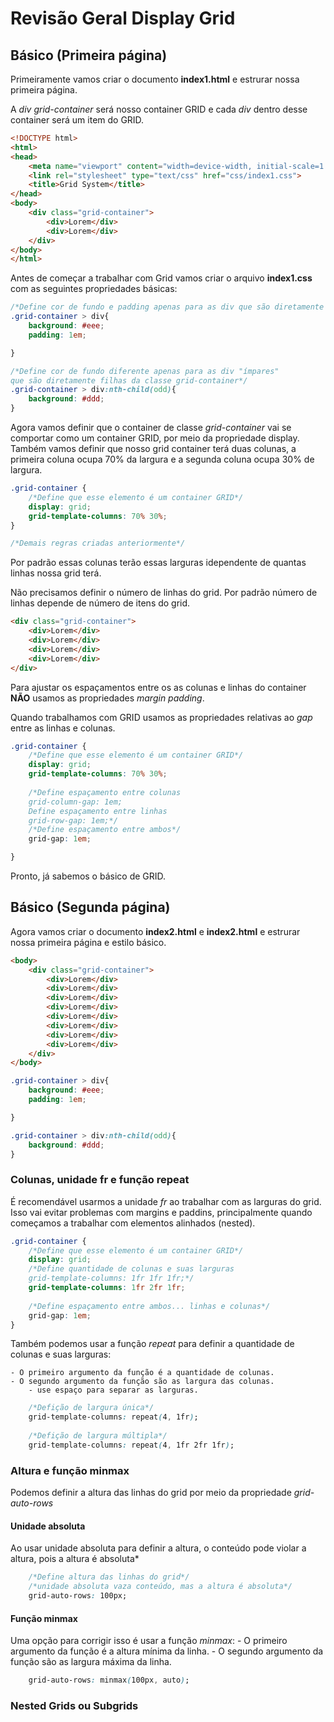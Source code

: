 # Revisão Geral Display Grid

## Básico (Primeira página)

Primeiramente vamos criar o documento **index1.html** e estrurar nossa primeira página.

A _div grid-container_ será nosso container GRID e cada _div_ dentro desse container será um item do GRID.

```html
<!DOCTYPE html>
<html>
<head>
	<meta name="viewport" content="width=device-width, initial-scale=1.0">
	<link rel="stylesheet" type="text/css" href="css/index1.css">
	<title>Grid System</title>
</head>
<body>
	<div class="grid-container">
		<div>Lorem</div>
		<div>Lorem</div>
	</div>
</body>
</html>
```

Antes de começar a trabalhar com Grid vamos criar o arquivo **index1.css** com as seguintes propriedades básicas:

```css
/*Define cor de fundo e padding apenas para as div que são diretamente filhas da classe grid-container*/
.grid-container > div{
	background: #eee;
	padding: 1em;

}

/*Define cor de fundo diferente apenas para as div "ímpares" 
que são diretamente filhas da classe grid-container*/
.grid-container > div:nth-child(odd){
	background: #ddd;
}
```

Agora vamos definir que o container de classe _grid-container_ 
vai se comportar como um container GRID, por meio da propriedade display.
Também vamos definir que nosso grid container terá duas colunas, 
a primeira coluna ocupa 70% da largura e a segunda coluna ocupa 30% de largura.

```css
.grid-container {
	/*Define que esse elemento é um container GRID*/
	display: grid;
	grid-template-columns: 70% 30%;
}

/*Demais regras criadas anteriormente*/
```
Por padrão essas colunas terão essas larguras idependente de quantas linhas nossa grid terá. 

Não precisamos definir o número de linhas do grid. Por padrão número de linhas depende de número de itens do grid. 

```html
<div class="grid-container">
	<div>Lorem</div>
	<div>Lorem</div>
	<div>Lorem</div>
	<div>Lorem</div>
</div>
```

Para ajustar os espaçamentos entre os as colunas e linhas do container **NÃO** usamos as propriedades _margin padding_.

Quando trabalhamos com GRID usamos as propriedades relativas ao _gap_ entre as linhas e colunas.


```css
.grid-container {
	/*Define que esse elemento é um container GRID*/
	display: grid;
	grid-template-columns: 70% 30%;
	
	/*Define espaçamento entre colunas
	grid-column-gap: 1em;
	Define espaçamento entre linhas
	grid-row-gap: 1em;*/
	/*Define espaçamento entre ambos*/
	grid-gap: 1em;

}
```

Pronto, já sabemos o básico de GRID.


## Básico (Segunda página)

Agora vamos criar o documento **index2.html** e **index2.html** e estrurar nossa primeira página e estilo básico.

```html
<body>
	<div class="grid-container">
		<div>Lorem</div>
		<div>Lorem</div>
		<div>Lorem</div>
		<div>Lorem</div>
		<div>Lorem</div>
		<div>Lorem</div>
		<div>Lorem</div>
		<div>Lorem</div>
	</div>
</body>
```


```css
.grid-container > div{
	background: #eee;
	padding: 1em;

}

.grid-container > div:nth-child(odd){
	background: #ddd;
}
```
### Colunas, unidade fr e função repeat

É recomendável usarmos a unidade _fr_ ao trabalhar com as larguras do grid. 
Isso vai evitar problemas com margins e paddins, principalmente quando começamos 
a trabalhar com elementos alinhados (nested).

```css
.grid-container {
	/*Define que esse elemento é um container GRID*/
	display: grid;
	/*Define quantidade de colunas e suas larguras
	grid-template-columns: 1fr 1fr 1fr;*/
	grid-template-columns: 1fr 2fr 1fr;
	
	/*Define espaçamento entre ambos... linhas e colunas*/
	grid-gap: 1em;
}
```

Também podemos usar a função _repeat_ para definir a quantidade de colunas e suas larguras:

	- O primeiro argumento da função é a quantidade de colunas.
	- O segundo argumento da função são as largura das colunas.
		- use espaço para separar as larguras.

```css
	/*Defição de largura única*/
	grid-template-columns: repeat(4, 1fr);
	
	/*Defição de largura múltipla*/
	grid-template-columns: repeat(4, 1fr 2fr 1fr);
```

### Altura e função minmax

Podemos definir a altura das linhas do grid por meio da propriedade _grid-auto-rows_

#### Unidade absoluta

Ao usar unidade absoluta para definir a altura, o conteúdo pode violar a altura, pois a altura é absoluta*

```css
	/*Define altura das linhas do grid*/
	/*unidade absoluta vaza conteúdo, mas a altura é absoluta*/
	grid-auto-rows: 100px;
```

#### Função minmax

Uma opção para corrigir isso é usar a função _minmax_:
	- O primeiro argumento da função é a altura mínima da linha.
	- O segundo argumento da função são as largura máxima da linha.

```css
	grid-auto-rows: minmax(100px, auto);
```

### Nested Grids ou Subgrids 



```css
```



```css
```



```css
```



```css
```
